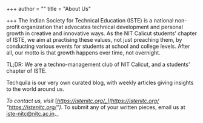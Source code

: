 +++
author = ""
title = "About Us"

+++
The Indian Society for Technical Education (ISTE) is a national non-profit organization that advocates technical development and personal growth in creative and innovative ways. As the NIT Calicut students’ chapter of ISTE, we aim at practising these values, not just preaching them, by conducting various events for students at school and college levels. After all, our motto is that growth happens over time, not overnight.

TL;DR: We are a techno-management club of NIT Calicut, and a students' chapter of ISTE.

Techquila is our very own curated blog, with weekly articles giving insights to the world around us.

_To contact us, visit_ [_https://istenitc.org/_](https://istenitc.org/ "https://istenitc.org/")_. To submit any of your written pieces, email us at iste-nitc@nitc.ac.in._